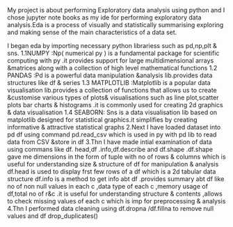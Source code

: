 My project is about performing Exploratory data analysis using python and I chose jupyter note books as my ide for performing exploratory data analysis.Eda is a process of visually and statistically summarising exploring and making sense of the main characteristics of a data set.

I began eda by importing necessary python librariess such as pd,np,plt & sns. 1.1NUMPY :Np( numerical py ) is a fundamental package for scientific computing with py .it provides support for large multidimensional arrays &matrices along with a collection of high level mathematical functions 1.2 PANDAS :Pd is a powerful data manipulation &analysis lib.provides data structures like df & series 1.3 MATPLOTLIB :Matplotlib is a popular data visualisation lib.provides a collection of functions that allows us to create &customise various types of plots& visualisations such as line plot,scatter plots bar charts & histograms .it is commonly used for creating 2d graphics & data visualisation 1.4 SEABORN: Sns is a data visualisation lib based on matplotlib designed for statistical graphics.it simplifies by creating informative & attractive statistical graphs 2.Next I have loaded dataset into pd df using command pd.read_csv which is used in py with pd lib to read data from CSV &store in df 3.Thn I have made intial examination of data using commans like df. head,df .info,df.describe and df.shape .df.shape gave me dimensions in the form of tuple with no of rows & columns which is useful for understanding size & structure of df for manipulation & analysis df.head is used to display frst few rows of a df which is a 2d tabular data structure df.info is a method to get info abt df .provides summary abt df like no of non null values in each c ,data type of each c ,memory usage of df,total no of r&c .it is useful for understanding structure & contents ,allows to check missing values of each c which is imp for preprocessing & analysis 4.Thn I performed data cleaning using df.dropna /df.fillna to remove null values and df drop_duplicates()
